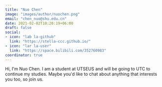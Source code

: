 ```yaml
---
title: "Nuo Chen"
image: "images/author/nuochen.png"
email: "chen_nuo@shu.edu.cn"
date: 2021-02-02T10:20:19+06:00
draft: false
social:
- icon: "lab la-github"
  link: "https://stella-ccc.github.io/"
- icon: "lar la-user"
  link: "https://space.bilibili.com/352760983"
coordinator: true
---
```


Hi, I'm Nuo Chen. I am a student at UTSEUS and will be going to UTC to continue my studies. Maybe you'd like to chat about anything that interests you too, so join us.
